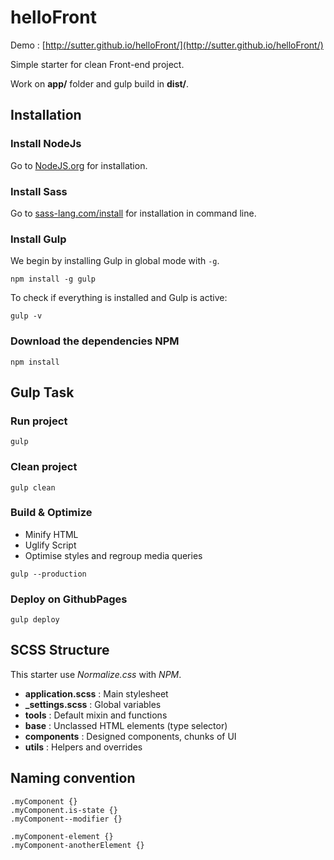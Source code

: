 # helloFront

Demo : [http://sutter.github.io/helloFront/](http://sutter.github.io/helloFront/)

Simple starter for clean Front-end project.

Work on **app/** folder and gulp build in **dist/**.

## Installation

### Install NodeJs
Go to [NodeJS.org](http://NodeJS.org) for installation.

### Install Sass
Go to [sass-lang.com/install](http://sass-lang.com/install) for installation in command line.

### Install Gulp
We begin by installing Gulp in global mode with `-g`.

```
npm install -g gulp
```

To check if everything is installed and Gulp is active:

```
gulp -v
```

### Download the dependencies NPM

```
npm install
```

## Gulp Task

### Run project

```
gulp
```

### Clean project

```
gulp clean
```

### Build & Optimize

* Minify HTML
* Uglify Script
* Optimise styles and regroup media queries

```
gulp --production
```

### Deploy on GithubPages

```
gulp deploy
```

## SCSS Structure

This starter use *Normalize.css* with *NPM*.

* **application.scss** : Main stylesheet
* **_settings.scss** : Global variables
* **tools** : Default mixin and functions
* **base** : Unclassed HTML elements (type selector)
* **components** : Designed components, chunks of UI
* **utils** : Helpers and overrides
## Naming convention

```
.myComponent {}
.myComponent.is-state {}
.myComponent--modifier {}

.myComponent-element {}
.myComponent-anotherElement {}
```
